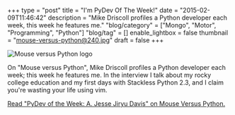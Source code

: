 +++
type = "post"
title = "I'm PyDev Of The Week!"
date = "2015-02-09T11:46:42"
description = "Mike Driscoll profiles a Python developer each week, this week he features me."
"blog/category" = ["Mongo", "Motor", "Programming", "Python"]
"blog/tag" = []
enable_lightbox = false
thumbnail = "mouse-versus-python@240.jpg"
draft = false
+++

<p><img style="display:block; margin-left:auto; margin-right:auto;" src="mouse-versus-python.jpg" alt="Mouse versus Python logo" title="Mouse versus Python logo" /></p>
<p>On "Mouse versus Python", Mike Driscoll profiles a Python developer each week; this week he features me. In the interview I talk about my rocky college education and my first days with Stackless Python 2.3, and I claim you're wasting your life using vim.</p>
<p><a href="http://www.blog.pythonlibrary.org/2015/02/09/pydev-of-the-week-a-jesse-jiryu-davis/">Read "PyDev of the Week: A. Jesse Jiryu Davis" on Mouse Versus Python.</a></p>
    